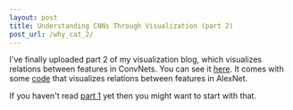 ```yaml
---
layout: post
title: Understanding CNNs Through Visualization (part 2)
post_url: /why_cat_2/
---
```


I've finally uploaded part 2 of my visualization blog, which visualizes relations
between features in ConvNets. You can see it [here](/why_cat_2/).
It comes with some [code](https://github.com/mcogswell/cnn_treevis)
that visualizes relations between features in AlexNet.

If you haven't read [part 1](/why_cat/) yet then you might want to start
with that.
